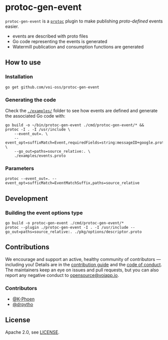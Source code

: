 # protoc-gen-event

`protoc-gen-event` is a [`protoc`](https://grpc.io/docs/protoc-installation/) plugin to make publishing *proto-defined*
events easier.

* events are described with proto files
* Go code representing the events is generated
* Watermill publication and consumption functions are generated

## How to use

### Installation

`go get github.com/voi-oss/protoc-gen-event`

### Generating the code

Check the [`./examples/`](./examples) folder to see how events are defined and generate the associated Go code with:

```
go build -o ~/bin/protoc-gen-event ./cmd/protoc-gen-event/* &&
protoc -I . -I /usr/include \
    --event_out=. \
    --event_opt=suffixMatch=Event,requiredFields=string:messageID+google.protobuf.Timestamp:generatedAt,paths=source_relative \
    --go_out=paths=source_relative:. \
    ./examples/events.proto
```

### Parameters

`protoc --event_out=. --event_opt=sufficMatch=EventMatchSuffix,paths=source_relative`

## Development

### Building the event options type

```
go build -o protoc-gen-event ./cmd/protoc-gen-event/*
protoc --plugin ./protoc-gen-event -I . -I /usr/include --go_out=paths=source_relative:. ./pkg/options/descriptor.proto
```

## Contributions

We encourage and support an active, healthy community of contributors &mdash;
including you! Details are in the [contribution guide](CONTRIBUTING.md) and
the [code of conduct](CODE_OF_CONDUCT.md). The maintainers keep an eye on
issues and pull requests, but you can also report any negative conduct to
opensource@voiapp.io.

### Contributors

- [@K-Phoen](https://github.com/K-Phoen)
- [@drpytho](https://github.com/drpytho)

## License

Apache 2.0, see [LICENSE](LICENSE).